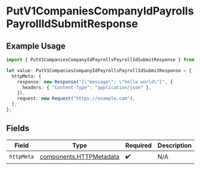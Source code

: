 # PutV1CompaniesCompanyIdPayrollsPayrollIdSubmitResponse

## Example Usage

```typescript
import { PutV1CompaniesCompanyIdPayrollsPayrollIdSubmitResponse } from "@gusto/embedded-api/models/operations/putv1companiescompanyidpayrollspayrollidsubmit.js";

let value: PutV1CompaniesCompanyIdPayrollsPayrollIdSubmitResponse = {
  httpMeta: {
    response: new Response("{\"message\": \"hello world\"}", {
      headers: { "Content-Type": "application/json" },
    }),
    request: new Request("https://example.com"),
  },
};
```

## Fields

| Field                                                              | Type                                                               | Required                                                           | Description                                                        |
| ------------------------------------------------------------------ | ------------------------------------------------------------------ | ------------------------------------------------------------------ | ------------------------------------------------------------------ |
| `httpMeta`                                                         | [components.HTTPMetadata](../../models/components/httpmetadata.md) | :heavy_check_mark:                                                 | N/A                                                                |